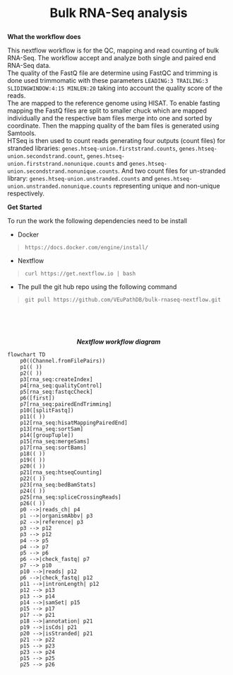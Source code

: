 # <p align=center>Bulk RNA-Seq analysis</p>

**<p align=left>What the workflow does</p>**
This nextflow workflow is for the QC, mapping and read counting of bulk RNA-Seq. The workflow accept and analyze both single and paired end RNA-Seq data.  
The quality of the FastQ file are determine using FastQC and trimming is done used trimmomatic with these parameters `LEADING:3 TRAILING:3 SLIDINGWINDOW:4:15 MINLEN:20` taking into account the quality score of the reads.
<br />
The are mapped to the reference genome using HISAT. To enable fasting mapping the FastQ files are split to smaller chuck which are mapped individually and the respective bam files merge into one and sorted by coordinate. Then the mapping quality of the bam files is generated using Samtools. 
<br />
HTSeq is then used to count reads generating four outputs (count files) for stranded libraries: `genes.htseq-union.firststrand.counts`, `genes.htseq-union.secondstrand.count`, `genes.htseq-union.firststrand.nonunique.counts` and `genes.htseq-union.secondstrand.nonunique.counts`. And two count files for un-stranded library: `genes.htseq-union.unstranded.counts` and `genes.htseq-union.unstranded.nonunique.counts` representing unique and non-unique respectively. 


**<p align=left>Get Started</p>**
To run the work the following dependencies need to be install
* Docker
> `https://docs.docker.com/engine/install/`
* Nextflow
> `curl https://get.nextflow.io | bash`

* The pull the git hub repo using the following command
> `git pull https://github.com/VEuPathDB/bulk-rnaseq-nextflow.git`


<br />
<br />
<br />

***<p align=center>Nextflow workflow diagram</p>*** 
```mermaid
flowchart TD
    p0((Channel.fromFilePairs))
    p1(( ))
    p2(( ))
    p3[rna_seq:createIndex]
    p4[rna_seq:qualityControl]
    p5[rna_seq:fastqcCheck]
    p6([first])
    p7[rna_seq:pairedEndTrimming]
    p10([splitFastq])
    p11(( ))
    p12[rna_seq:hisatMappingPairedEnd]
    p13[rna_seq:sortSam]
    p14([groupTuple])
    p15[rna_seq:mergeSams]
    p17[rna_seq:sortBams]
    p18(( ))
    p19(( ))
    p20(( ))
    p21[rna_seq:htseqCounting]
    p22(( ))
    p23[rna_seq:bedBamStats]
    p24(( ))
    p25[rna_seq:spliceCrossingReads]
    p26(( ))
    p0 -->|reads_ch| p4
    p1 -->|organismAbbv| p3
    p2 -->|reference| p3
    p3 --> p12
    p3 --> p12
    p4 --> p5
    p4 --> p7
    p5 --> p6
    p6 -->|check_fastq| p7
    p7 --> p10
    p10 -->|reads| p12
    p6 -->|check_fastq| p12
    p11 -->|intronLength| p12
    p12 --> p13
    p13 --> p14
    p14 -->|samSet| p15
    p15 --> p17
    p17 --> p21
    p18 -->|annotation| p21
    p19 -->|isCds| p21
    p20 -->|isStranded| p21
    p21 --> p22
    p15 --> p23
    p23 --> p24
    p15 --> p25
    p25 --> p26
```
